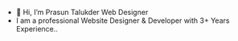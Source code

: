 - 👋 Hi, I’m Prasun Talukder Web Designer
- I am a professional Website Designer & Developer with 3+ Years Experience..

<!---
PrasuntalukderDesigner/PrasuntalukderDesigner is a ✨ special ✨ repository because its `README.md` (this file) appears on your GitHub profile.
You can click the Preview link to take a look at your changes.
--->
